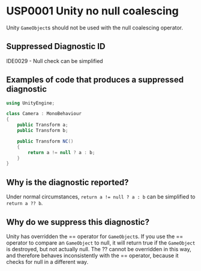 # USP0001 Unity no null coalescing

Unity `GameObject`s should not be used with the null coalescing operator.

## Suppressed Diagnostic ID

IDE0029 - Null check can be simplified

## Examples of code that produces a suppressed diagnostic
```csharp
using UnityEngine;

class Camera : MonoBehaviour
{
	public Transform a;
	public Transform b;

	public Transform NC()
	{
		return a != null ? a : b;
	}
}
```

## Why is the diagnostic reported?

Under normal circumstances, `return a != null ? a : b` can be simplified to `return a ?? b`.

## Why do we suppress this diagnostic?

Unity has overridden the == operator for `GameObject`s. If you use the == operator to compare an `GameObject` to null, it will return true if the `GameObject` is destroyed, but not actually null. The ?? cannot be overridden in this way, and therefore behaves inconsistently with the == operator, because it checks for null in a different way.